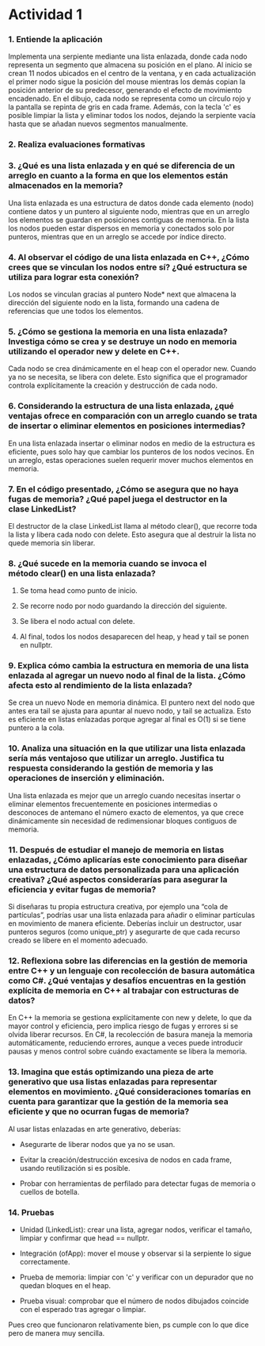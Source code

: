 # Actividad 1


### 1. Entiende la aplicación

Implementa una serpiente mediante una lista enlazada, donde cada nodo representa un segmento que almacena su posición en el plano. Al inicio se crean 11 nodos ubicados en el centro de la ventana, y en cada actualización el primer nodo sigue la posición del mouse mientras los demás copian la posición anterior de su predecesor, generando el efecto de movimiento encadenado. En el dibujo, cada nodo se representa como un círculo rojo y la pantalla se repinta de gris en cada frame. Además, con la tecla 'c' es posible limpiar la lista y eliminar todos los nodos, dejando la serpiente vacía hasta que se añadan nuevos segmentos manualmente.

### 2. Realiza evaluaciones formativas



### 3. ¿Qué es una lista enlazada y en qué se diferencia de un arreglo en cuanto a la forma en que los elementos están almacenados en la memoria?

Una lista enlazada es una estructura de datos donde cada elemento (nodo) contiene datos y un puntero al siguiente nodo, mientras que en un arreglo los elementos se guardan en posiciones contiguas de memoria. En la lista los nodos pueden estar dispersos en memoria y conectados solo por punteros, mientras que en un arreglo se accede por índice directo.

### 4. Al observar el código de una lista enlazada en C++, ¿Cómo crees que se vinculan los nodos entre sí? ¿Qué estructura se utiliza para lograr esta conexión?

Los nodos se vinculan gracias al puntero Node* next que almacena la dirección del siguiente nodo en la lista, formando una cadena de referencias que une todos los elementos.

### 5. ¿Cómo se gestiona la memoria en una lista enlazada? Investiga cómo se crea y se destruye un nodo en memoria utilizando el operador new y delete en C++.

Cada nodo se crea dinámicamente en el heap con el operador new. Cuando ya no se necesita, se libera con delete. Esto significa que el programador controla explícitamente la creación y destrucción de cada nodo.

### 6. Considerando la estructura de una lista enlazada, ¿qué ventajas ofrece en comparación con un arreglo cuando se trata de insertar o eliminar elementos en posiciones intermedias?

En una lista enlazada insertar o eliminar nodos en medio de la estructura es eficiente, pues solo hay que cambiar los punteros de los nodos vecinos. En un arreglo, estas operaciones suelen requerir mover muchos elementos en memoria.

### 7. En el código presentado, ¿Cómo se asegura que no haya fugas de memoria? ¿Qué papel juega el destructor en la clase LinkedList?

El destructor de la clase LinkedList llama al método clear(), que recorre toda la lista y libera cada nodo con delete. Esto asegura que al destruir la lista no quede memoria sin liberar.

### 8. ¿Qué sucede en la memoria cuando se invoca el método clear() en una lista enlazada? 

1. Se toma head como punto de inicio.

2. Se recorre nodo por nodo guardando la dirección del siguiente.

3. Se libera el nodo actual con delete.

4. Al final, todos los nodos desaparecen del heap, y head y tail se ponen en nullptr.

### 9. Explica cómo cambia la estructura en memoria de una lista enlazada al agregar un nuevo nodo al final de la lista. ¿Cómo afecta esto al rendimiento de la lista enlazada?

Se crea un nuevo Node en memoria dinámica. El puntero next del nodo que antes era tail se ajusta para apuntar al nuevo nodo, y tail se actualiza. Esto es eficiente en listas enlazadas porque agregar al final es O(1) si se tiene puntero a la cola.

### 10. Analiza una situación en la que utilizar una lista enlazada sería más ventajoso que utilizar un arreglo. Justifica tu respuesta considerando la gestión de memoria y las operaciones de inserción y eliminación.

Una lista enlazada es mejor que un arreglo cuando necesitas insertar o eliminar elementos frecuentemente en posiciones intermedias o desconoces de antemano el número exacto de elementos, ya que crece dinámicamente sin necesidad de redimensionar bloques contiguos de memoria.

### 11. Después de estudiar el manejo de memoria en listas enlazadas, ¿Cómo aplicarías este conocimiento para diseñar una estructura de datos personalizada para una aplicación creativa? ¿Qué aspectos considerarías para asegurar la eficiencia y evitar fugas de memoria?

Si diseñaras tu propia estructura creativa, por ejemplo una “cola de partículas”, podrías usar una lista enlazada para añadir o eliminar partículas en movimiento de manera eficiente. Deberías incluir un destructor, usar punteros seguros (como unique_ptr) y asegurarte de que cada recurso creado se libere en el momento adecuado.

### 12. Reflexiona sobre las diferencias en la gestión de memoria entre C++ y un lenguaje con recolección de basura automática como C#. ¿Qué ventajas y desafíos encuentras en la gestión explícita de memoria en C++ al trabajar con estructuras de datos?

En C++ la memoria se gestiona explícitamente con new y delete, lo que da mayor control y eficiencia, pero implica riesgo de fugas y errores si se olvida liberar recursos. En C#, la recolección de basura maneja la memoria automáticamente, reduciendo errores, aunque a veces puede introducir pausas y menos control sobre cuándo exactamente se libera la memoria.

### 13. Imagina que estás optimizando una pieza de arte generativo que usa listas enlazadas para representar elementos en movimiento. ¿Qué consideraciones tomarías en cuenta para garantizar que la gestión de la memoria sea eficiente y que no ocurran fugas de memoria?

Al usar listas enlazadas en arte generativo, deberías:

- Asegurarte de liberar nodos que ya no se usan.

- Evitar la creación/destrucción excesiva de nodos en cada frame, usando reutilización si es posible.

- Probar con herramientas de perfilado para detectar fugas de memoria o cuellos de botella.

### 14. Pruebas

- Unidad (LinkedList): crear una lista, agregar nodos, verificar el tamaño, limpiar y confirmar que head == nullptr.

- Integración (ofApp): mover el mouse y observar si la serpiente lo sigue correctamente.

- Prueba de memoria: limpiar con 'c' y verificar con un depurador que no quedan bloques en el heap.

- Prueba visual: comprobar que el número de nodos dibujados coincide con el esperado tras agregar o limpiar.

Pues creo que funcionaron relativamente bien, ps cumple con lo que dice pero de manera muy sencilla.